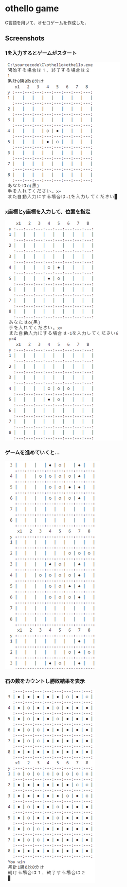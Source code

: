 # othello game
C言語を用いて、オセロゲームを作成した．

## Screenshots
### 1を入力するとゲームがスタート
![](./othello0.png)   
### x座標とy座標を入力して、位置を指定
![](./othello1.png)  
### ゲームを進めていくと…
![](./othello2.png)  
### 石の数をカウントし勝敗結果を表示
![](./othello3.png)
